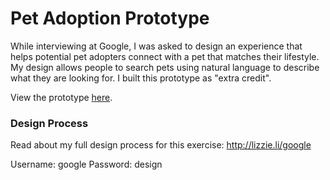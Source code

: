# Pet Adoption Prototype

While interviewing at Google, I was asked to design an experience that helps potential pet adopters connect with a pet that matches their lifestyle. My design allows people to search pets using natural language to describe what they are looking for. I built this prototype as "extra credit".

View the prototype [here](https://etli.github.io/google-pet-adoption/).

### Design Process

Read about my full design process for this exercise: http://lizzie.li/google

Username: google
Password: design
